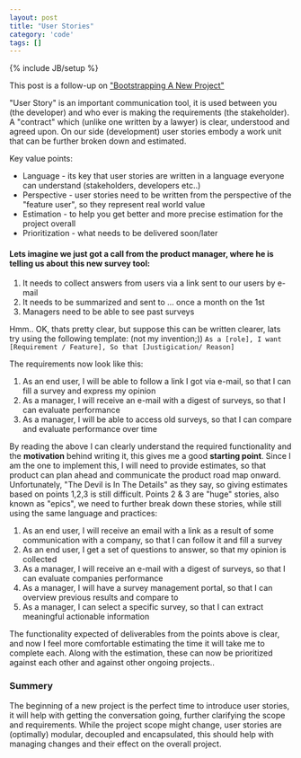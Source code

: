 ```yaml
---
layout: post
title: "User Stories"
category: 'code'
tags: []
---
```

{% include JB/setup %}

This post is a follow-up on ["Bootstrapping A New Project"](/code/2012/02/07/bootstrapping-a-new-project/)

"User Story" is an important communication tool, it is used between you (the developer) and who ever is making the requirements (the stakeholder).
A "contract" which (unlike one written by a lawyer) is clear, understood and agreed upon.
On our side (development) user stories embody a work unit that can be further broken down and estimated.

Key value points:

 * Language - its key that user stories are written in a language everyone can understand (stakeholders, developers etc..)
 * Perspective - user stories need to be written from the perspective of the "feature user", so they represent real world value
 * Estimation - to help you get better and more precise estimation for the project overall
 * Prioritization - what needs to be delivered soon/later

#### Lets imagine we just got a call from the product manager, where he is telling us about this new survey tool:

 1. It needs to collect answers from users via a link sent to our users by e-mail
 2. It needs to be summarized and sent to ... once a month on the 1st
 3. Managers need to be able to see past surveys

Hmm.. OK, thats pretty clear, but suppose this can be written clearer, lats try using the following template: (not my invention;))
``As a [role], I want [Requirement / Feature], So that [Justigication/ Reason]``

The requirements now look like this:

 1. As an end user, I will be able to follow a link I got via e-mail, so that I can fill a survey and express my opinion
 2. As a manager,  I will receive an e-mail with a digest of surveys, so that I can evaluate performance
 3. As a manager, I will be able to access old surveys, so that I can compare and evaluate performance over time

By reading the above I can clearly understand the required functionality and the **motivation** behind writing it, this gives me a good **starting point**.
Since I am the one to implement this, I will need to provide estimates, so that product can plan ahead and communicate the product road map onward.
Unfortunately, "The Devil is In The Details" as they say, so giving estimates based on points 1,2,3 is still difficult.
Points 2 & 3 are "huge" stories, also known as "epics", we need to further break down these stories, while still using the same language and practices:

 1. As an end user, I will receive an email with a link as a result of some communication with a company, so that I can follow it and fill a survey
 2. As an end user, I get a set of questions to answer, so that my opinion is collected
 3. As a manager,  I will receive an e-mail with a digest of surveys, so that I can evaluate companies performance
 4. As a manager, I will have a survey management portal, so that I can overview previous results and compare to
 5. As a manager, I can select a specific survey, so that I can extract meaningful actionable information

The functionality expected of deliverables from the points above is clear, and now I feel more comfortable estimating the time it will take me to complete each.
Along with the estimation, these can now be prioritized against each other and against other ongoing projects..

### Summery
The beginning of a new project is the perfect time to introduce user stories, it will help with getting the conversation going, further clarifying the scope and requirements.
While the project scope might change, user stories are (optimally) modular, decoupled and encapsulated, this should help with managing changes and their effect on the overall project.


